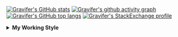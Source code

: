 <!--
**Gravifer/Gravifer** is a ✨ _special_ ✨ repository because its `README.md` (this file) appears on your GitHub profile.

Here are some ideas to get you started:

- 🔭 I’m currently working on ...
- 🌱 I’m currently learning ...
- 👯 I’m looking to collaborate on ...
- 🤔 I’m looking for help with ...
- 💬 Ask me about ...
- 📫 How to reach me: ...
- 😄 Pronouns: ...
- ⚡ Fun fact: ...
-->

<!-- ![Metrics](https://github.com/my-github-user/my-github-user/blob/main/github-metrics.svg) -->

<!-- [![Gravifer's GitHub Streak](https://github-readme-streak-stats.herokuapp.com/?user=Gravifer&theme=default&background=ffffff0a&border=00000000&stroke=80808080&currStreakNum=808080&sideNums=808080&sideLabels=808080&dates=808080)](https://github.com/DenverCoder1/github-readme-streak-stats) -->
<!-- [![Contribution Stats](https://github-contribution-stats.vercel.app/api/?username=Gravifer)](https://github.com/LordDashMe/github-contribution-stats/)  -->
[![Gravifer's GitHub stats](https://github-readme-stats.vercel.app/api?username=Gravifer&theme=default&bg_color=ffffff0a&text_color=808080&hide_border=true&show_icons=true&count_private=true)](https://github.com/anuraghazra/github-readme-stats)
[![Gravifer's github activity graph](https://activity-graph.herokuapp.com/graph?username=Gravifer&bg_color=ffffff0a&color=3080ed&line=5094f0&point=4d72f2&hide_border=true)](https://github.com/ashutosh00710/github-readme-activity-graph)
[![Gravifer's GitHub top langs](https://github-readme-stats.vercel.app/api/top-langs/?username=Gravifer&theme=default&bg_color=ffffff0a&text_color=808080&hide_border=true&show_icons=true&count_private=true&layout=compact)](https://github.com/anuraghazra/github-readme-stats)
[![Gravifer's StackExchange profile](https://stackexchange.com/users/flair/18316138.png?theme=clean)](https://mathematica.stackexchange.com/users/72025)
<!-- [![Visitors](https://visitor-badge.glitch.me/badge?page_id=Gravifer.Gravifer)](https://github.com/Gravifer/) -->

<details>
  <summary>
    <strong>My Working Style</strong><!--<a href="https://wakatime.com/badge/github/Gravifer/Gravifer"><img src="https://wakatime.com/badge/github/Gravifer/Gravifer.svg" alt="time tracker"></a>-->
  </summary>

[![time tracker](https://wakatime.com/badge/github/Gravifer/Gravifer.svg)](https://wakatime.com/badge/github/Gravifer/Gravifer)
<!--START_SECTION:waka-->
![Profile Views](http://img.shields.io/badge/Profile%20Views-7-blue)

![Lines of code](https://img.shields.io/badge/From%20Hello%20World%20I%27ve%20Written-958152%20lines%20of%20code-blue)

**I'm an Early 🐤** 

```text
🌞 Morning    35 commits     █████░░░░░░░░░░░░░░░░░░░░   19.77% 
🌆 Daytime    81 commits     ███████████░░░░░░░░░░░░░░   45.76% 
🌃 Evening    45 commits     ██████░░░░░░░░░░░░░░░░░░░   25.42% 
🌙 Night      16 commits     ██░░░░░░░░░░░░░░░░░░░░░░░   9.04%

```


📊 **This Week I Spent My Time On** 

```text
💬 Programming Languages: 
Other                    22 hrs 12 mins      ██████████░░░░░░░░░░░░░░░   41.07% 
Markdown                 20 hrs 53 mins      █████████░░░░░░░░░░░░░░░░   38.66% 
Browsing                 10 hrs 47 mins      █████░░░░░░░░░░░░░░░░░░░░   19.96% 
C                        7 mins              ░░░░░░░░░░░░░░░░░░░░░░░░░   0.23% 
Wolfram                  1 min               ░░░░░░░░░░░░░░░░░░░░░░░░░   0.03%

🔥 Editors: 
VS Code                  21 hrs 3 mins       █████████░░░░░░░░░░░░░░░░   38.97% 
Browser                  20 hrs 51 mins      █████████░░░░░░░░░░░░░░░░   38.58% 
Powerpoint               10 hrs 59 mins      █████░░░░░░░░░░░░░░░░░░░░   20.34% 
Word                     1 hr 8 mins         ░░░░░░░░░░░░░░░░░░░░░░░░░   2.11%

🐱‍💻 Projects: 
queue-sdp                43 hrs 21 mins      ████████████████████░░░░░   80.19% 
Unknown Project          7 hrs 1 min         ███░░░░░░░░░░░░░░░░░░░░░░   12.99% 
wakatime-config          1 hr 26 mins        ░░░░░░░░░░░░░░░░░░░░░░░░░   2.65% 
how-to-optimize-gemm_tpoi1 hr 19 mins        ░░░░░░░░░░░░░░░░░░░░░░░░░   2.46% 
emails                   48 mins             ░░░░░░░░░░░░░░░░░░░░░░░░░   1.49%

💻 Operating System: 
Windows                  54 hrs 2 mins       █████████████████████████   99.96% 
Linux                    1 min               ░░░░░░░░░░░░░░░░░░░░░░░░░   0.04%

```

**I Mostly Code in Mathematica** 

```text
Mathematica              7 repos             █████████████░░░░░░░░░░░░   53.85% 
TeX                      2 repos             ███░░░░░░░░░░░░░░░░░░░░░░   15.38% 
MATLAB                   2 repos             ███░░░░░░░░░░░░░░░░░░░░░░   15.38% 
Assembly                 1 repo              ██░░░░░░░░░░░░░░░░░░░░░░░   7.69% 
Python                   1 repo              ██░░░░░░░░░░░░░░░░░░░░░░░   7.69%

```



<!--END_SECTION:waka-->
</details>
